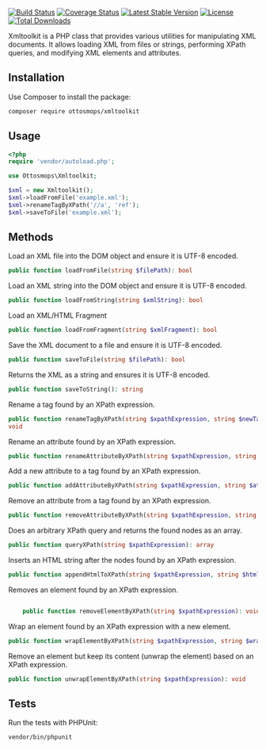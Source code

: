 [![Build Status](https://github.com/ottosmops/xmltoolkit/actions/workflows/ci.yml/badge.svg)](https://github.com/ottosmops/xmltoolkit/actions)
[![Coverage Status](https://coveralls.io/repos/github/ottosmops/xmltoolkit/badge.svg?branch=main)](https://coveralls.io/github/ottosmops/xmltoolkit?branch=main)
[![Latest Stable Version](https://poser.pugx.org/ottosmops/xmltoolkit/v/stable)](https://packagist.org/packages/ottosmops/xmltoolkit)
[![License](https://poser.pugx.org/ottosmops/xmltoolkit/license)](https://packagist.org/packages/ottosmops/xmltoolkit)
[![Total Downloads](http://poser.pugx.org/phpunit/phpunit/downloads)](https://packagist.org/packages/ottosmops/xmltoolkit)

Xmltoolkit is a PHP class that provides various utilities for manipulating XML documents. It allows loading XML from files or strings, performing XPath queries, and modifying XML elements and attributes.

## Installation

Use Composer to install the package:

```sh
composer require ottosmops/xmltoolkit
```

## Usage

```php 
<?php
require 'vendor/autoload.php';

use Ottosmops\Xmltoolkit;

$xml = new Xmltoolkit();
$xml->loadFromFile('example.xml');
$xml->renameTagByXPath('//a', 'ref');
$xml->saveToFile('example.xml');

```

## Methods

Load an XML file into the DOM object and ensure it is UTF-8 encoded.

```php
public function loadFromFile(string $filePath): bool
```

Load an XML string into the DOM object and ensure it is UTF-8 encoded.

```php
public function loadFromString(string $xmlString): bool
```

Load an XML/HTML Fragment 
```php
public function loadFromFragment(string $xmlFragment): bool
```

Save the XML document to a file and ensure it is UTF-8 encoded.

```php
public function saveToFile(string $filePath): bool
```

Returns the XML as a string and ensures it is UTF-8 encoded.

```php
public function saveToString(): string
```

Rename a tag found by an XPath expression.

```php
public function renameTagByXPath(string $xpathExpression, string $newTagName): 
void
```

Rename an attribute found by an XPath expression.

```php
public function renameAttributeByXPath(string $xpathExpression, string $oldAttributeName, string $newAttributeName): void
```

Add a new attribute to a tag found by an XPath expression.

```php
public function addAttributeByXPath(string $xpathExpression, string $attributeName, string $attributeValue): void
```

Remove an attribute from a tag found by an XPath expression.

```php
public function removeAttributeByXPath(string $xpathExpression, string $attributeName): void
```

Does an arbitrary XPath query and returns the found nodes as an array.

```php
public function queryXPath(string $xpathExpression): array
```

Inserts an HTML string after the nodes found by an XPath expression.

```php
public function appendHtmlToXPath(string $xpathExpression, string $htmlString): void
```

Removes an element found by an XPath expression.
```php

    public function removeElementByXPath(string $xpathExpression): void
```

Wrap an element found by an XPath expression with a new element.

```php
public function wrapElementByXPath(string $xpathExpression, string $wrapperTagName): void
```

Remove an element but keep its content (unwrap the element) based on an XPath expression.

```php
public function unwrapElementByXPath(string $xpathExpression): void
```

## Tests

Run the tests with PHPUnit:

```sh
vendor/bin/phpunit
```
